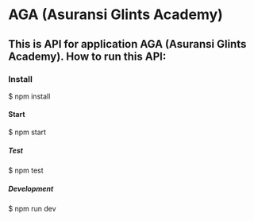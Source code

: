 # AGA (Asuransi Glints Academy)

## This is API for application AGA (Asuransi Glints Academy). How to run this API: 

### Install

$ npm install

#### Start

$ npm start

##### Test

$ npm test

##### Development

$ npm run dev


